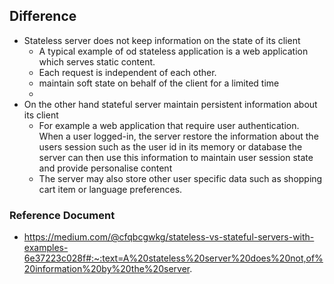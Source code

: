 ## Difference 
- Stateless server does not keep information on the state of its client
    - A typical example of od stateless application is a web application which serves static content.
    - Each request is independent of each other.
    - maintain soft state on behalf of the client for a limited time
    -
- On the other hand stateful server maintain persistent information about its client
    - For example a web application that require user authentication.
      When a user logged-in, the server restore the information about the users session such as the user id
      in its memory or database the server can then use this information to maintain user session state and
      provide personalise content
    - The server may also store other user specific data such as shopping cart item or language preferences. 



### Reference Document
- https://medium.com/@cfqbcgwkg/stateless-vs-stateful-servers-with-examples-6e37223c028f#:~:text=A%20stateless%20server%20does%20not,of%20information%20by%20the%20server.
